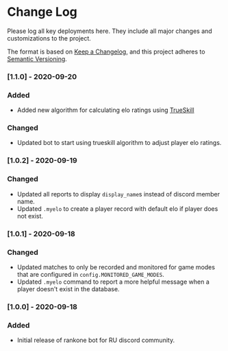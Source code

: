 # Change Log

Please log all key deployments here. They include all major changes and customizations to the project.

The format is based on [Keep a Changelog](https://keepachangelog.com/en/1.0.0/),
and this project adheres to [Semantic Versioning](https://semver.org/spec/v2.0.0.html).

### [1.1.0] - 2020-09-20
### Added
- Added new algorithm for calculating elo ratings using [TrueSkill](http://trueskill.org)

### Changed
- Updated bot to start using trueskill algorithm to adjust player elo ratings.

### [1.0.2] - 2020-09-19
### Changed
- Updated all reports to display `display_name`s instead of discord member name.
- Updated `.myelo` to create a player record with default elo if player does not exist.

### [1.0.1] - 2020-09-18
### Changed
- Updated matches to only be recorded and monitored for game modes that are configured in `config.MONITORED_GAME_MODES`.
- Updated `.myelo` command to report a more helpful message when a player doesn't exist in the database.

### [1.0.0] - 2020-09-18
### Added
- Initial release of rankone bot for RU discord community.
